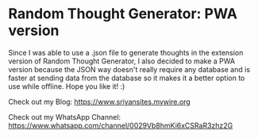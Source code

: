 # Random Thought Generator: PWA version

Since I was able to use a .json file to generate thoughts in the extension version of Random Thought Generator, I also decided to make a PWA version because the JSON way doesn't really require any database and is faster at sending data from the database so it makes it a better option to use while offline. Hope you like it! :)

Check out my Blog: https://www.sriyansites.mywire.org

Check out my WhatsApp Channel: https://www.whatsapp.com/channel/0029Vb8hmKi6xCSRaR3zhz2G
